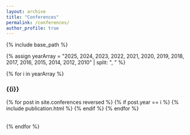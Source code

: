 ```yaml
---
layout: archive
title: "Conferences"
permalink: /conferences/
author_profile: true
---
```


<!-- {% if site.author.googlescholar %}
  You can also find my articles on <u><a href="{{author.googlescholar}}">my Google Scholar profile</a>.</u>
{% endif %} -->

{% include base_path %}

{% assign yearArray = "2025, 2024, 2023, 2022, 2021, 2020, 2019, 2018, 2017, 2016, 2015, 2014, 2012, 2010" | split: ", " %}

{% for i in yearArray %}
### {{i}}
<table>
{% for post in site.conferences reversed %}
  {% if post.year == i %}
  <tr>{% include publication.html %}</tr>
  {% endif %}
{% endfor %}
</table>
{% endfor %}



